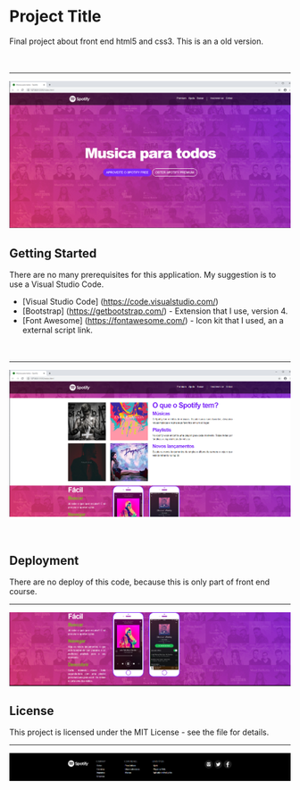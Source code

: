 # Project Title

Final project about front end html5 and css3. This is an a old version.
<br><br><br><hr>
<img src="./img/Capturar1.PNG" alt="">

## Getting Started

There are no many prerequisites for this application. My suggestion is to use a Visual Studio Code.

* [Visual Studio Code] (https://code.visualstudio.com/)
* [Bootstrap] (https://getbootstrap.com/) - Extension that I use, version 4.
* [Font Awesome] (https://fontawesome.com/) - Icon kit that I used, an a external script link.
<br><br><br>
<hr>
<img src="./img/Capturar2.PNG" alt="">
<br><br><br>

## Deployment
There are no deploy of this code, because this is only part of front end course.
<hr>

<img src="./img/Capturar3.PNG" alt="">


## License

This project is licensed under the MIT License - see the file for details.
<br>
<hr>
<img src="./img/Capturar4.PNG" alt="">